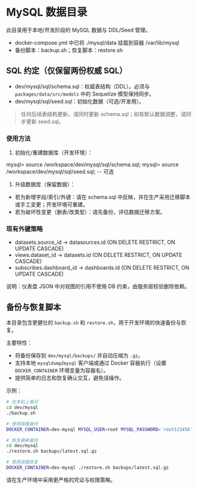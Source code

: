 # MySQL 数据目录

此目录用于本地/开发阶段的 MySQL 数据与 DDL/Seed 管理。

- docker-compose.yml 中已将 ./mysql/data 挂载到容器 /var/lib/mysql
- 备份脚本：backup.sh；恢复脚本：restore.sh

## SQL 约定（仅保留两份权威 SQL）

- dev/mysql/sql/schema.sql：权威表结构（DDL）。必须与 `packages/data/src/models` 中的 Sequelize 模型保持同步。
- dev/mysql/sql/seed.sql：初始化数据（可选/开发用）。

> 任何后续表结构更新，请同时更新 schema.sql；如有默认数据调整，请同步更新 seed.sql。

### 使用方法

1. 初始化/重建数据库（开发环境）：

mysql> source /workspace/dev/mysql/sql/schema.sql;
mysql> source /workspace/dev/mysql/sql/seed.sql;  -- 可选

1. 升级数据库（保留数据）：

- 若为新增字段/索引/外键：请在 schema.sql 中反映，并在生产采用迁移脚本或手工变更；开发环境可重建。
- 若为破坏性变更（删表/改类型）：请先备份，评估数据迁移方案。

### 现有外键策略

- datasets.source_id -> datasources.id (ON DELETE RESTRICT, ON UPDATE CASCADE)
- views.dataset_id -> datasets.id (ON DELETE RESTRICT, ON UPDATE CASCADE)
- subscribes.dashboard_id -> dashboards.id (ON DELETE RESTRICT, ON UPDATE CASCADE)

说明：仪表盘 JSON 中对视图的引用不使用 DB 约束，由服务层校验删除依赖。

## 备份与恢复脚本

本目录包含更健壮的 `backup.sh` 和 `restore.sh`，用于开发环境的快速备份与恢复。

主要特性：
- 将备份保存到 `dev/mysql/backups/` 并自动压缩为 `.gz`。
- 支持本地 `mysqldump`/`mysql` 客户端或通过 Docker 容器执行（设置 `DOCKER_CONTAINER` 环境变量为容器名）。
- 提供简单的日志和恢复确认交互，避免误操作。

示例：

```bash
# 在本机上备份
cd dev/mysql
./backup.sh

# 使用容器备份
DOCKER_CONTAINER=dev-mysql MYSQL_USER=root MYSQL_PASSWORD='root123456' ./backup.sh

# 恢复最新备份
cd dev/mysql
./restore.sh backups/latest.sql.gz

# 使用容器恢复
DOCKER_CONTAINER=dev-mysql ./restore.sh backups/latest.sql.gz
```

请在生产环境中采用更严格的凭证与权限策略。
